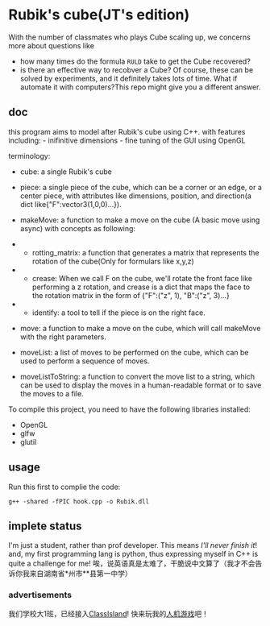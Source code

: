 # Rubik's cube(JT's edition)
With the number of classmates who plays Cube scaling up, we concerns more about questions like
- how many times do the formula `RULD` take to get the Cube recovered?
- is there an effective way to recobver a Cube?
Of course, these can be solved by experiments, and it definitely takes lots of time.
What if automate it with computers?This repo might give you a different answer.
## doc
 this program aims to model after Rubik's cube using C++.
    with features including:
    - inifinitive dimensions
    - fine tuning of the GUI using OpenGL

terminology:
- cube: a single Rubik's cube
- piece: a single piece of the cube, which can be a corner or an edge, 
        or a center piece, with attributes like dimensions, position, and direction(a dict like{"F":vector3(1,0,0)...}).
- makeMove: a function to make a move on the cube (A basic move using async) with concepts as following:
- - rotting_matrix: a function that generates a matrix that represents the rotation of the cube(Only for formulars like x,y,z)
- - crease: When we call F on the cube, we'll rotate the front face like performing a z rotation, and
        crease is a dict that maps the face to the rotation matrix in the form of {"F":("z", 1), "B":("z", 3)...}
- - identify: a tool to tell if the piece is on the right face.

- move: a function to make a move on the cube, which will call makeMove with the right parameters.
- moveList: a list of moves to be performed on the cube, which can be used to perform a sequence of moves.
- moveListToString: a function to convert the move list to a string, which
                can be used to display the moves in a human-readable format or to save the moves to a file.

To compile this project, you need to have the following libraries installed:
- OpenGL
- glfw
- glutil

## usage
Run this first to complie the code:
```
g++ -shared -fPIC hook.cpp -o Rubik.dll
```
## implete status
I'm just a student, rather than prof developer.
This means *I'll never finish it*!
and, my first programming lang is python, thus expressing myself in C++
    is quite a challenge for me!
唉，说英语真是太难了，干脆说中文算了（我才不会告诉你我来自湖南省*州市**县第一中学）
### advertisements
我们学校大1班，已经接入[ClassIsland](https://github.com/ClassIsland/ClassIsland/)!
快来玩我的[人机游戏](https://github.com/Jack-tendy-538/a-advanced-game)吧！